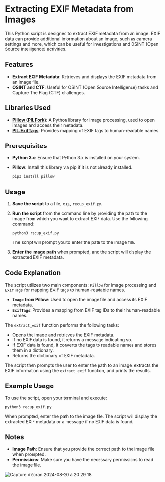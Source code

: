 # Extracting EXIF Metadata from Images

This Python script is designed to extract EXIF metadata from an image. EXIF data can provide additional information about an image, such as camera settings and more, which can be useful for investigations and OSINT (Open Source Intelligence) activities.

## Features

- **Extract EXIF Metadata**: Retrieves and displays the EXIF metadata from an image file.
- **OSINT and CTF**: Useful for OSINT (Open Source Intelligence) tasks and Capture The Flag (CTF) challenges.

## Libraries Used

- **[Pillow (PIL Fork)](https://pillow.readthedocs.io/en/stable/)**: A Python library for image processing, used to open images and access their metadata.
- **[PIL.ExifTags](https://pillow.readthedocs.io/en/stable/releasenotes/4.0.0.html#ExifTags)**: Provides mapping of EXIF tags to human-readable names.

## Prerequisites

- **Python 3.x**: Ensure that Python 3.x is installed on your system.
- **Pillow**: Install this library via pip if it is not already installed.

  ```bash
  pip3 install pillow
  ```

## Usage

1. **Save the script** to a file, e.g., `recup_exif.py`.

2. **Run the script** from the command line by providing the path to the image from which you want to extract EXIF data. Use the following command:

   ```bash
   python3 recup_exif.py
   ```

   The script will prompt you to enter the path to the image file.

3. **Enter the image path** when prompted, and the script will display the extracted EXIF metadata.

## Code Explanation

The script utilizes two main components: `Pillow` for image processing and `ExifTags` for mapping EXIF tags to human-readable names.

- **`Image` from Pillow**: Used to open the image file and access its EXIF metadata.
- **`ExifTags`**: Provides a mapping from EXIF tag IDs to their human-readable names.

The `extract_exif` function performs the following tasks:
- Opens the image and retrieves the EXIF metadata.
- If no EXIF data is found, it returns a message indicating so.
- If EXIF data is found, it converts the tags to readable names and stores them in a dictionary.
- Returns the dictionary of EXIF metadata.

The script then prompts the user to enter the path to an image, extracts the EXIF information using the `extract_exif` function, and prints the results.

## Example Usage

To use the script, open your terminal and execute:

```bash
python3 recup_exif.py
```

When prompted, enter the path to the image file. The script will display the extracted EXIF metadata or a message if no EXIF data is found.

## Notes

- **Image Path**: Ensure that you provide the correct path to the image file when prompted.
- **Permissions**: Make sure you have the necessary permissions to read the image file.

![Capture d’écran 2024-08-20 à 20 29 18](https://github.com/user-attachments/assets/74a980df-553d-4028-aa1a-6272bfeb4696)
